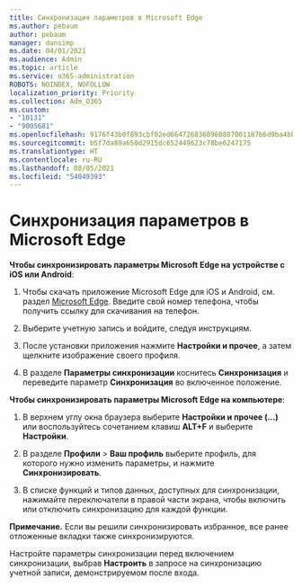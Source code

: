 ```yaml
---
title: Синхронизация параметров в Microsoft Edge
ms.author: pebaum
author: pebaum
manager: dansimp
ms.date: 04/01/2021
ms.audience: Admin
ms.topic: article
ms.service: o365-administration
ROBOTS: NOINDEX, NOFOLLOW
localization_priority: Priority
ms.collection: Adm_O365
ms.custom:
- "10131"
- "9005681"
ms.openlocfilehash: 9176f43b0f893cbf02ed6647268368960887001187b6d9ba4bbfe6ed546d7586
ms.sourcegitcommit: b5f7da89a650d2915dc652449623c78be6247175
ms.translationtype: HT
ms.contentlocale: ru-RU
ms.lasthandoff: 08/05/2021
ms.locfileid: "54049393"
---
```

# <a name="sync-settings-in-microsoft-edge"></a>Синхронизация параметров в Microsoft Edge

**Чтобы синхронизировать параметры Microsoft Edge на устройстве с iOS или Android**:

1. Чтобы скачать приложение Microsoft Edge для iOS и Android, см. раздел [Microsoft Edge](https://www.microsoft.com/edge?ocid=SMC-IA-4534424). Введите свой номер телефона, чтобы получить ссылку для скачивания на телефон.

1. Выберите учетную запись и войдите, следуя инструкциям.

1. После установки приложения нажмите **Настройки и прочее**, а затем щелкните изображение своего профиля.

1. В разделе **Параметры синхронизации** коснитесь **Синхронизация** и переведите параметр **Синхронизация** во включенное положение. 

**Чтобы синхронизировать параметры Microsoft Edge на компьютере**:

1. В верхнем углу окна браузера выберите **Настройки и прочее (...)** или воспользуйтесь сочетанием клавиш **ALT+F** и выберите **Настройки**.

1. В разделе **Профили** > **Ваш профиль** выберите профиль, для которого нужно изменить параметры, и нажмите **Синхронизировать**.

1. В списке функций и типов данных, доступных для синхронизации, нажимайте переключатели в правой части экрана, чтобы включить или отключить синхронизацию для каждой функции.

**Примечание.** Если вы решили синхронизировать избранное, все ранее отложенные вкладки также синхронизируются.

Настройте параметры синхронизации перед включением синхронизации, выбрав **Настроить** в запросе на синхронизацию учетной записи, демонстрируемом после входа.